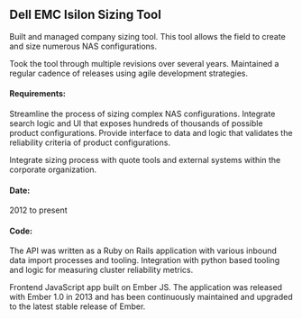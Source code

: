 ## Dell EMC Isilon Sizing Tool

Built and managed company sizing tool. This tool allows the field to create and size numerous NAS configurations.

Took the tool through multiple revisions over several years. Maintained a regular cadence of releases using agile development strategies.

#### Requirements:

Streamline the process of sizing complex NAS configurations. Integrate search logic and UI that exposes hundreds of thousands of possible product configurations. Provide interface to data and logic that validates the reliability criteria of product configurations.

Integrate sizing process with quote tools and external systems within the corporate organization.



#### Date:

2012 to present

#### Code:

The API was written as a Ruby on Rails application with various inbound data import processes and tooling. Integration with python based tooling and logic for measuring cluster reliability metrics.

Frontend JavaScript app built on Ember JS. The application was released with Ember 1.0 in 2013 and has been continuously maintained and upgraded to the latest stable release of Ember.


